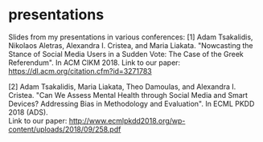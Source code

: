 # presentations

Slides from my presentations in various conferences:
[1] Adam Tsakalidis, Nikolaos Aletras, Alexandra I. Cristea, and Maria Liakata. "Nowcasting the Stance of Social Media Users in a Sudden Vote: The Case of the Greek Referendum". In ACM CIKM 2018.
Link to our paper: https://dl.acm.org/citation.cfm?id=3271783

[2] Adam Tsakalidis, Maria Liakata, Theo Damoulas, and Alexandra I. Cristea. "Can We Assess Mental Health through Social Media and Smart Devices? Addressing Bias in Methodology and Evaluation". In ECML PKDD 2018 (ADS).  
Link to our paper: http://www.ecmlpkdd2018.org/wp-content/uploads/2018/09/258.pdf
